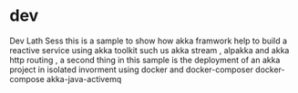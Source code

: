# dev
Dev Lath Sess
this is a sample to show how akka framwork help to build a reactive service 
using akka toolkit such us akka stream , alpakka and akka http routing , 
a second thing in this sample is the deployment of an akka project in
isolated invorment using docker and docker-composer 
docker-compose akka-java-activemq
